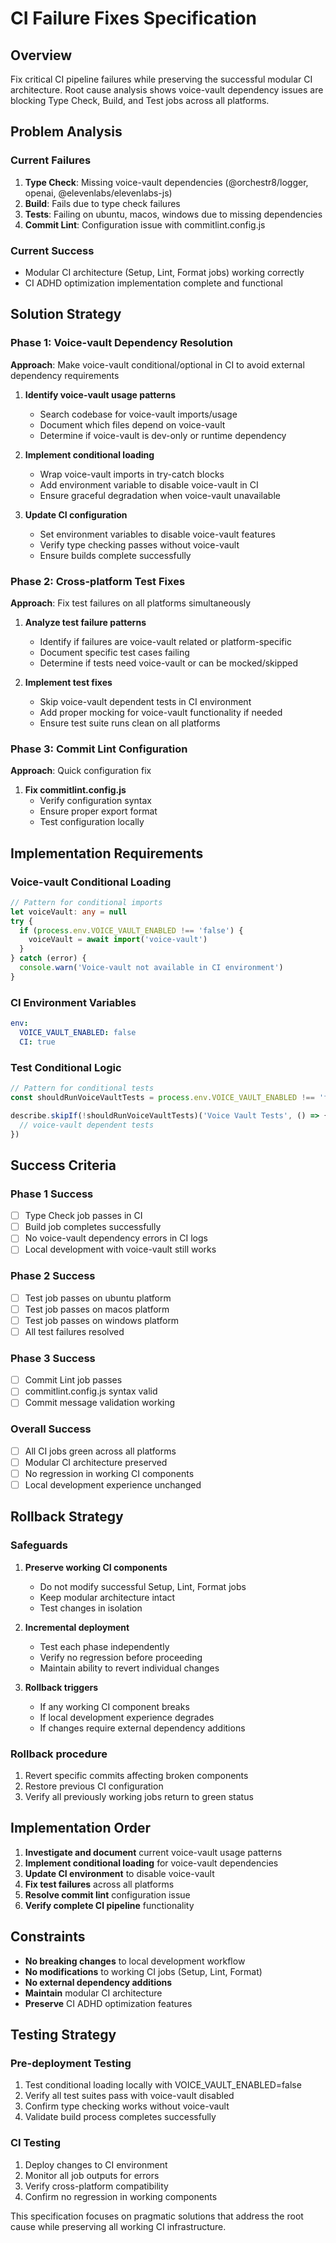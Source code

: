 # CI Failure Fixes Specification

## Overview

Fix critical CI pipeline failures while preserving the successful modular CI
architecture. Root cause analysis shows voice-vault dependency issues are
blocking Type Check, Build, and Test jobs across all platforms.

## Problem Analysis

### Current Failures

1. **Type Check**: Missing voice-vault dependencies (@orchestr8/logger, openai,
   @elevenlabs/elevenlabs-js)
2. **Build**: Fails due to type check failures
3. **Tests**: Failing on ubuntu, macos, windows due to missing dependencies
4. **Commit Lint**: Configuration issue with commitlint.config.js

### Current Success

- Modular CI architecture (Setup, Lint, Format jobs) working correctly
- CI ADHD optimization implementation complete and functional

## Solution Strategy

### Phase 1: Voice-vault Dependency Resolution

**Approach**: Make voice-vault conditional/optional in CI to avoid external
dependency requirements

1. **Identify voice-vault usage patterns**
   - Search codebase for voice-vault imports/usage
   - Document which files depend on voice-vault
   - Determine if voice-vault is dev-only or runtime dependency

2. **Implement conditional loading**
   - Wrap voice-vault imports in try-catch blocks
   - Add environment variable to disable voice-vault in CI
   - Ensure graceful degradation when voice-vault unavailable

3. **Update CI configuration**
   - Set environment variables to disable voice-vault features
   - Verify type checking passes without voice-vault
   - Ensure builds complete successfully

### Phase 2: Cross-platform Test Fixes

**Approach**: Fix test failures on all platforms simultaneously

1. **Analyze test failure patterns**
   - Identify if failures are voice-vault related or platform-specific
   - Document specific test cases failing
   - Determine if tests need voice-vault or can be mocked/skipped

2. **Implement test fixes**
   - Skip voice-vault dependent tests in CI environment
   - Add proper mocking for voice-vault functionality if needed
   - Ensure test suite runs clean on all platforms

### Phase 3: Commit Lint Configuration

**Approach**: Quick configuration fix

1. **Fix commitlint.config.js**
   - Verify configuration syntax
   - Ensure proper export format
   - Test configuration locally

## Implementation Requirements

### Voice-vault Conditional Loading

```typescript
// Pattern for conditional imports
let voiceVault: any = null
try {
  if (process.env.VOICE_VAULT_ENABLED !== 'false') {
    voiceVault = await import('voice-vault')
  }
} catch (error) {
  console.warn('Voice-vault not available in CI environment')
}
```

### CI Environment Variables

```yaml
env:
  VOICE_VAULT_ENABLED: false
  CI: true
```

### Test Conditional Logic

```typescript
// Pattern for conditional tests
const shouldRunVoiceVaultTests = process.env.VOICE_VAULT_ENABLED !== 'false'

describe.skipIf(!shouldRunVoiceVaultTests)('Voice Vault Tests', () => {
  // voice-vault dependent tests
})
```

## Success Criteria

### Phase 1 Success

- [ ] Type Check job passes in CI
- [ ] Build job completes successfully
- [ ] No voice-vault dependency errors in CI logs
- [ ] Local development with voice-vault still works

### Phase 2 Success

- [ ] Test job passes on ubuntu platform
- [ ] Test job passes on macos platform
- [ ] Test job passes on windows platform
- [ ] All test failures resolved

### Phase 3 Success

- [ ] Commit Lint job passes
- [ ] commitlint.config.js syntax valid
- [ ] Commit message validation working

### Overall Success

- [ ] All CI jobs green across all platforms
- [ ] Modular CI architecture preserved
- [ ] No regression in working CI components
- [ ] Local development experience unchanged

## Rollback Strategy

### Safeguards

1. **Preserve working CI components**
   - Do not modify successful Setup, Lint, Format jobs
   - Keep modular architecture intact
   - Test changes in isolation

2. **Incremental deployment**
   - Test each phase independently
   - Verify no regression before proceeding
   - Maintain ability to revert individual changes

3. **Rollback triggers**
   - If any working CI component breaks
   - If local development experience degrades
   - If changes require external dependency additions

### Rollback procedure

1. Revert specific commits affecting broken components
2. Restore previous CI configuration
3. Verify all previously working jobs return to green status

## Implementation Order

1. **Investigate and document** current voice-vault usage patterns
2. **Implement conditional loading** for voice-vault dependencies
3. **Update CI environment** to disable voice-vault
4. **Fix test failures** across all platforms
5. **Resolve commit lint** configuration issue
6. **Verify complete CI pipeline** functionality

## Constraints

- **No breaking changes** to local development workflow
- **No modifications** to working CI jobs (Setup, Lint, Format)
- **No external dependency additions**
- **Maintain** modular CI architecture
- **Preserve** CI ADHD optimization features

## Testing Strategy

### Pre-deployment Testing

1. Test conditional loading locally with VOICE_VAULT_ENABLED=false
2. Verify all test suites pass with voice-vault disabled
3. Confirm type checking works without voice-vault
4. Validate build process completes successfully

### CI Testing

1. Deploy changes to CI environment
2. Monitor all job outputs for errors
3. Verify cross-platform compatibility
4. Confirm no regression in working components

This specification focuses on pragmatic solutions that address the root cause
while preserving all working CI infrastructure.
